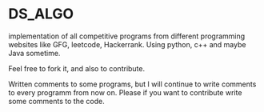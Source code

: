# DS_ALGO
implementation of all competitive programs from different programming websites like GFG, leetcode, Hackerrank. Using python, c++ and maybe Java sometime.

Feel free to fork it, and also to contribute.

Written comments to some programs, but I will continue to write comments to every programm from now on. Please if you want to contribute write some comments to the code.
